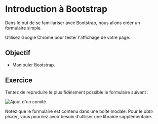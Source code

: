 Introduction à Bootstrap
========================

Dans le but de se familiariser avec Bootstrap, nous allons créer un formulaire
simple.

Utilisez Google Chrome pour tester l'affichage de votre page.

Objectif
--------

* Manipuler Bootstrap.

Exercice
--------

Tentez de reproduire le plus fidèlement possible le formulaire suivant :

![Ajout d'un comité](comites.png)

Notez que le formulaire est contenu dans une boîte modale. Pour le _date
picker_, vous pourriez avoir besoin d'utiliser une librairie supplémentaire.
